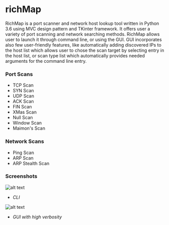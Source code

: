 # richMap

RichMap is a port scanner and network host lookup tool written in Python 3.6 using MVC design pattern and TKinter framework. It offers user a variety of port scanning and network searching methods. RichMap allows user to launch it through command line, or using the GUI. GUI incorporates also few user-friendly features, like automatically adding discovered IPs to the host list which allows user to chose the scan target by selecting entry in the host list, or scan type list which automatically provides needed arguments for the command line entry.

### Port Scans
- TCP Scan
- SYN Scan
- UDP Scan
- ACK Scan
- FIN Scan
- XMas Scan
- Null Scan
- Window Scan
- Maimon's Scan

### Network Scans
- Ping Scan
- ARP Scan
- ARP Stealth Scan


### Screenshots
![alt text](https://i.imgur.com/UxDr9FN.png)
- *CLI*

![alt text](https://i.imgur.com/h6Ef8f1.png)
- *GUI with high verbosity*
